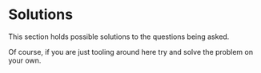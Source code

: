 # Solutions

This section holds possible solutions to the questions being asked. 

Of course, if you are just tooling around here try and solve the problem on your own.
